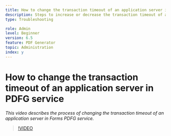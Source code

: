 ```yaml
---
title: How to change the transaction timeout of an application server in PDFG service
description: Steps to increase or decrease the transaction timeout of an application server for PDF Generator
type: Troubleshooting

role: Admin 
level: Beginner
version: 6.5
feature: PDF Generator
topic: Administration
index: y
---
```


# How to change the transaction timeout of an application server in PDFG service

*This video describes the process of changing the transaction timeout of an application server in Forms PDFG service.*

>[!VIDEO](https://video.tv.adobe.com/v/335555?quality=9&learn=on)
